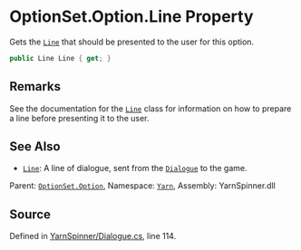 # OptionSet.Option.Line Property

Gets the [`Line`](/api/csharp/yarn/optionset.option.line.md) that should be presented to the
user for this option.


```csharp
public Line Line { get; }
```
## Remarks

See the documentation for the [`Line`](/api/csharp/yarn/line.md) class
for information on how to prepare a line before presenting
it to the user. 




## See Also
* [`Line`](/api/csharp/yarn/line.md): 
A line of dialogue, sent from the [`Dialogue`](/api/csharp/yarn/dialogue.md) to the
game.

<div class="class-metadata">

Parent: [`OptionSet.Option`](/api/csharp/yarn/optionset.option.md), Namespace: [`Yarn`](/api/csharp/yarn/README.md), Assembly: YarnSpinner.dll
</div>

## Source
Defined in [YarnSpinner/Dialogue.cs](https://github.com/YarnSpinnerTool/YarnSpinner//blob/develop/YarnSpinner/Dialogue.cs#L114), line 114.
